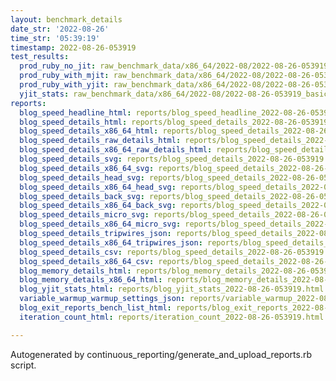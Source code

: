 ```yaml
---
layout: benchmark_details
date_str: '2022-08-26'
time_str: '05:39:19'
timestamp: 2022-08-26-053919
test_results:
  prod_ruby_no_jit: raw_benchmark_data/x86_64/2022-08/2022-08-26-053919_basic_benchmark_prod_ruby_no_jit.json
  prod_ruby_with_mjit: raw_benchmark_data/x86_64/2022-08/2022-08-26-053919_basic_benchmark_prod_ruby_with_mjit.json
  prod_ruby_with_yjit: raw_benchmark_data/x86_64/2022-08/2022-08-26-053919_basic_benchmark_prod_ruby_with_yjit.json
  yjit_stats: raw_benchmark_data/x86_64/2022-08/2022-08-26-053919_basic_benchmark_yjit_stats.json
reports:
  blog_speed_headline_html: reports/blog_speed_headline_2022-08-26-053919.html
  blog_speed_details_html: reports/blog_speed_details_2022-08-26-053919.html
  blog_speed_details_x86_64_html: reports/blog_speed_details_2022-08-26-053919.x86_64.html
  blog_speed_details_raw_details_html: reports/blog_speed_details_2022-08-26-053919.raw_details.html
  blog_speed_details_x86_64_raw_details_html: reports/blog_speed_details_2022-08-26-053919.x86_64.raw_details.html
  blog_speed_details_svg: reports/blog_speed_details_2022-08-26-053919.svg
  blog_speed_details_x86_64_svg: reports/blog_speed_details_2022-08-26-053919.x86_64.svg
  blog_speed_details_head_svg: reports/blog_speed_details_2022-08-26-053919.head.svg
  blog_speed_details_x86_64_head_svg: reports/blog_speed_details_2022-08-26-053919.x86_64.head.svg
  blog_speed_details_back_svg: reports/blog_speed_details_2022-08-26-053919.back.svg
  blog_speed_details_x86_64_back_svg: reports/blog_speed_details_2022-08-26-053919.x86_64.back.svg
  blog_speed_details_micro_svg: reports/blog_speed_details_2022-08-26-053919.micro.svg
  blog_speed_details_x86_64_micro_svg: reports/blog_speed_details_2022-08-26-053919.x86_64.micro.svg
  blog_speed_details_tripwires_json: reports/blog_speed_details_2022-08-26-053919.tripwires.json
  blog_speed_details_x86_64_tripwires_json: reports/blog_speed_details_2022-08-26-053919.x86_64.tripwires.json
  blog_speed_details_csv: reports/blog_speed_details_2022-08-26-053919.csv
  blog_speed_details_x86_64_csv: reports/blog_speed_details_2022-08-26-053919.x86_64.csv
  blog_memory_details_html: reports/blog_memory_details_2022-08-26-053919.html
  blog_memory_details_x86_64_html: reports/blog_memory_details_2022-08-26-053919.x86_64.html
  blog_yjit_stats_html: reports/blog_yjit_stats_2022-08-26-053919.html
  variable_warmup_warmup_settings_json: reports/variable_warmup_2022-08-26-053919.warmup_settings.json
  blog_exit_reports_bench_list_html: reports/blog_exit_reports_2022-08-26-053919.bench_list.html
  iteration_count_html: reports/iteration_count_2022-08-26-053919.html

---
```

Autogenerated by continuous_reporting/generate_and_upload_reports.rb script.

